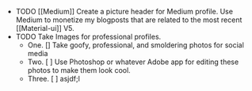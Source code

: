 - TODO [[Medium]] Create a picture header for Medium profile. Use Medium to monetize my blogposts that are related to the most recent [[Material-ui]] V5.
- TODO Take Images for professional profiles.
	- One. [] Take goofy, professional, and smoldering photos for social media
	- Two. [ ] Use Photoshop or whatever Adobe app for editing these photos to make them look cool.
	- Three. [ ] asjdf;l